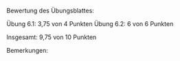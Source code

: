 Bewertung des Übungsblattes:

Übung 6.1:   3,75 von  4 Punkten
Übung 6.2:   6 von  6 Punkten

Insgesamt:  9,75 von 10 Punkten

Bemerkungen:
